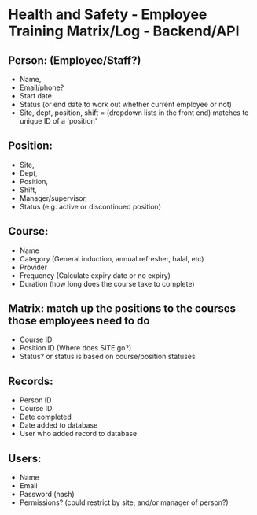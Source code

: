 # Health and Safety - Employee Training Matrix/Log - Backend/API

## Person: (Employee/Staff?) 

- Name, 
- Email/phone?
- Start date
- Status (or end date to work out whether current employee or not)
- Site, dept, position, shift = (dropdown lists in the front end) matches to unique ID of a 'position'

## Position:

- Site, 
- Dept, 
- Position, 
- Shift, 
- Manager/supervisor,
- Status (e.g. active or discontinued position)

## Course:

- Name
- Category (General induction, annual refresher, halal, etc)
- Provider
- Frequency (Calculate expiry date or no expiry)
- Duration (how long does the course take to complete)

## Matrix: match up the positions to the courses those employees need to do

- Course ID
- Position ID (Where does SITE go?)
- Status? or status is based on course/position statuses

## Records:

- Person ID
- Course ID
- Date completed
- Date added to database
- User who added record to database

## Users:

- Name
- Email
- Password (hash)
- Permissions? (could restrict by site, and/or manager of person?)